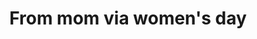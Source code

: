 ---
title: From mom via women's day
tag: from-mom-via-womens-day
permalink: "/category/from-mom-via-womens-day"
---